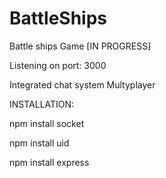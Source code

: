 # BattleShips
 Battle ships Game [IN PROGRESS] 
 
 Listening on port: 3000
 
 Integrated chat system
 Multyplayer
 
 
 
 INSTALLATION:
 
 npm install socket
 
 npm install uid
 
 npm install express

